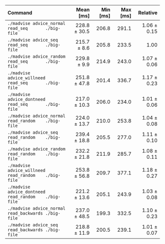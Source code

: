 | Command | Mean [ms] | Min [ms] | Max [ms] | Relative |
|:---|---:|---:|---:|---:|
| `./madvise advice_normal   read_seq       ./big-file` | 228.8 ± 30.5 | 206.8 | 291.1 | 1.06 ± 0.15 |
| `./madvise advice_seq      read_seq       ./big-file` | 215.7 ± 8.6 | 205.8 | 233.5 | 1.00 |
| `./madvise advice_random   read_seq       ./big-file` | 229.8 ± 9.9 | 214.9 | 243.0 | 1.07 ± 0.06 |
| `./madvise advice_willneed read_seq       ./big-file` | 251.8 ± 47.8 | 201.4 | 336.7 | 1.17 ± 0.23 |
| `./madvise advice_dontneed read_seq       ./big-file` | 217.0 ± 10.3 | 206.0 | 234.0 | 1.01 ± 0.06 |
| `./madvise advice_normal   read_random    ./big-file` | 224.0 ± 13.7 | 210.0 | 253.8 | 1.04 ± 0.08 |
| `./madvise advice_seq      read_random    ./big-file` | 239.4 ± 18.8 | 205.5 | 277.0 | 1.11 ± 0.10 |
| `./madvise advice_random   read_random    ./big-file` | 232.2 ± 21.8 | 211.9 | 285.7 | 1.08 ± 0.11 |
| `./madvise advice_willneed read_random    ./big-file` | 253.8 ± 56.8 | 209.7 | 377.1 | 1.18 ± 0.27 |
| `./madvise advice_dontneed read_random    ./big-file` | 221.2 ± 13.6 | 205.1 | 243.9 | 1.03 ± 0.08 |
| `./madvise advice_normal   read_backwards ./big-file` | 237.0 ± 48.5 | 199.3 | 332.5 | 1.10 ± 0.23 |
| `./madvise advice_seq      read_backwards ./big-file` | 218.8 ± 11.9 | 200.5 | 239.1 | 1.01 ± 0.07 |

